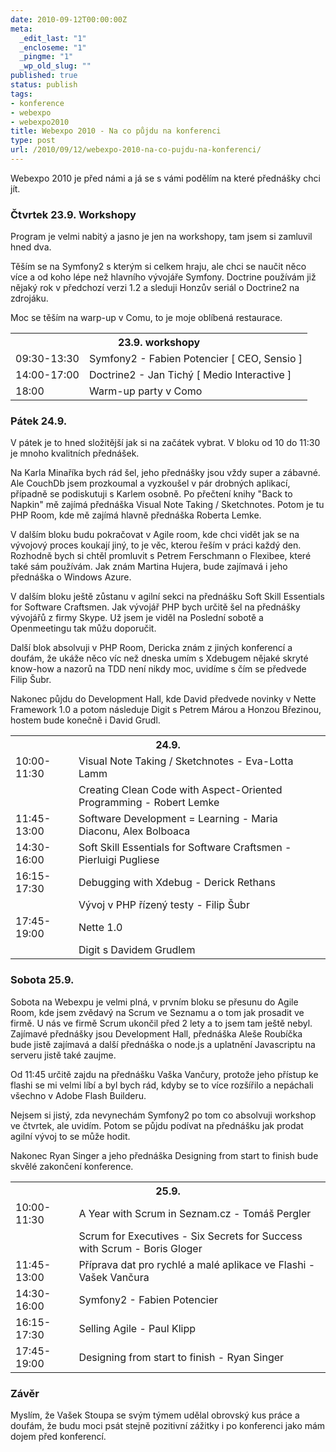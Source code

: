 ```yaml
---
date: 2010-09-12T00:00:00Z
meta:
  _edit_last: "1"
  _encloseme: "1"
  _pingme: "1"
  _wp_old_slug: ""
published: true
status: publish
tags:
- konference
- webexpo
- webexpo2010
title: Webexpo 2010 - Na co půjdu na konferenci
type: post
url: /2010/09/12/webexpo-2010-na-co-pujdu-na-konferenci/
---
```


Webexpo 2010 je před námi a já se s vámi podělím na které přednášky chci jít.
<h3>Čtvrtek 23.9. Workshopy</h3>
Program je velmi nabitý a jasno je jen na workshopy, tam jsem si zamluvil hned dva.

Těším se na Symfony2 s kterým si celkem hraju, ale chci se naučit něco více a od koho lépe než hlavního vývojáře Symfony. Doctrine používám již nějaký rok v předchozí verzi 1.2 a sleduji Honzův seriál o Doctrine2 na zdrojáku.

Moc se těším na warp-up v Comu, to je moje oblíbená restaurace.
<table>
<tbody>
<tr>
<th colspan="2">23.9. workshopy</th>
</tr>
<tr>
<td>09:30-13:30</td>
<td>Symfony2 - Fabien Potencier [ CEO, Sensio ]</td>
</tr>
<tr>
<td>14:00-17:00</td>
<td>Doctrine2 - Jan Tichý [ Medio Interactive ]</td>
</tr>
<tr>
<td>18:00</td>
<td>Warm-up party v Como</td>
</tr>
</tbody>
</table>
<h3>Pátek 24.9.</h3>
V pátek je to hned složitější jak si na začátek vybrat. V bloku od 10 do 11:30 je mnoho kvalitních přednášek.

Na Karla Minaříka bych rád šel, jeho přednášky jsou vždy super a zábavné. Ale CouchDb jsem prozkoumal a vyzkoušel v pár drobných aplikací, případně se podiskutuji s Karlem osobně. Po přečtení knihy "Back to Napkin" mě zajímá přednáška Visual Note Taking / Sketchnotes. Potom je tu PHP Room, kde mě zajímá hlavně přednáška Roberta Lemke.

V dalším bloku budu pokračovat v Agile room, kde chci vidět jak se na vývojový proces koukají jiný, to je věc, kterou řeším v práci každý den. Rozhodně bych si chtěl promluvit s Petrem Ferschmann o Flexibee, které také sám používám. Jak znám Martina Hujera, bude zajímavá i jeho přednáška o Windows Azure.

V dalším bloku ještě zůstanu v agilní sekci na přednášku Soft Skill Essentials for Software Craftsmen. Jak vývojář PHP bych určitě šel na přednášky vývojářů z firmy Skype. Už jsem je viděl na Poslední sobotě a Openmeetingu tak můžu doporučit.

Další blok absolvuji v PHP Room, Dericka znám z jiných konferencí a doufám, že ukáže něco víc než dneska umím s Xdebugem nějaké skryté know-how a nazorů na TDD není nikdy moc, uvidíme s čím se předvede Filip Šubr.

Nakonec půjdu do Development Hall, kde David předvede novinky v Nette Framework 1.0 a potom následuje Digit s Petrem Márou a Honzou Březinou, hostem bude konečně i David Grudl.
<table>
<tbody>
<tr>
<th colspan="2">24.9.</th>
</tr>
<tr>
<td>10:00-11:30</td>
<td>Visual Note Taking / Sketchnotes - Eva-Lotta Lamm</td>
</tr>
<tr>
<td></td>
<td>Creating Clean Code with Aspect-Oriented Programming - Robert Lemke</td>
</tr>
<tr>
<td>11:45-13:00</td>
<td>Software Development = Learning - Maria Diaconu, Alex Bolboaca</td>
</tr>
<tr>
<td>14:30-16:00</td>
<td>Soft Skill Essentials for Software Craftsmen - Pierluigi Pugliese</td>
</tr>
<tr>
<td>16:15-17:30</td>
<td>Debugging with Xdebug - Derick Rethans</td>
</tr>
<tr>
<td></td>
<td>Vývoj v PHP řízený testy - Filip Šubr</td>
</tr>
<tr>
<td>17:45-19:00</td>
<td>Nette 1.0</td>
</tr>
<tr>
<td></td>
<td>Digit s Davidem Grudlem</td>
</tr>
</tbody>
</table>
<h3>Sobota 25.9.</h3>
Sobota na Webexpu je velmi plná, v prvním bloku se přesunu do Agile Room, kde jsem zvědavý na Scrum ve Seznamu a o tom jak prosadit ve firmě. U nás ve firmě Scrum ukončil před 2 lety a to jsem tam ještě nebyl. Zajímavé přednášky jsou Development Hall, přednáška Aleše Roubíčka bude jistě zajímavá a další přednáška o node.js a uplatnění Javascriptu na serveru jistě také zaujme.

Od 11:45 určitě zajdu na přednášku Vaška Vančury, protože jeho přístup ke flashi se mi velmi líbí a byl bych rád, kdyby se to více rozšířilo a nepáchali všechno v Adobe Flash Builderu.

Nejsem si jistý, zda nevynechám Symfony2 po tom co absolvuji workshop ve čtvrtek, ale uvidím. Potom se půjdu podívat na přednášku jak prodat agilní vývoj to se může hodit.

Nakonec Ryan Singer a jeho přednáška Designing from start to finish bude skvělé zakončení konference.
<table>
<tbody>
<tr>
<th colspan="2">25.9.</th>
</tr>
<tr>
<td>10:00-11:30</td>
<td>A Year with Scrum in Seznam.cz - Tomáš Pergler</td>
</tr>
<tr>
<td></td>
<td>Scrum for Executives - Six Secrets for Success with Scrum - Boris Gloger</td>
</tr>
<tr>
<td>11:45-13:00</td>
<td>Příprava dat pro rychlé a malé aplikace ve Flashi - Vašek Vančura</td>
</tr>
<tr>
<td>14:30-16:00</td>
<td>Symfony2 - Fabien Potencier</td>
</tr>
<tr>
<td>16:15-17:30</td>
<td>Selling Agile - Paul Klipp</td>
</tr>
<tr>
<td>17:45-19:00</td>
<td>Designing from start to finish - Ryan Singer</td>
</tr>
</tbody>
</table>
<h3>Závěr</h3>
Myslím, že Vašek Stoupa se svým týmem udělal obrovský kus práce a doufám, že budu moci psát stejně pozitivní zážitky i po konferenci jako mám dojem před konferencí.
